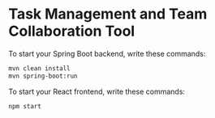 # Task Management and Team Collaboration Tool

To start your Spring Boot backend, write these commands:

```sh
mvn clean install
mvn spring-boot:run
```

To start your React frontend, write these commands:

```sh
npm start
```
